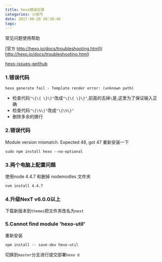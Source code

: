 ```yaml
---
title: hexo错误记录
categories: 小技巧
date: 2017-06-28 10:38:46
tags:
---
```


常见问题使用帮助

[官方 http://hexo.io/docs/troubleshooting.html]( http://hexo.io/docs/troubleshooting.html)

[hexo-issues-geithub](https://github.com/hexojs/hexo/issues)

### 1.错误代码

```
hexo generate fail - Template render error: (unknown path)
```
* 检查代码`"\{\{ \}\}"`改成`"\{\{ \}\}"`,前面的去掉`\`是,这里为了保证输入正确
* 检查代码`"\{\%\}"`改成`"\{\%\}"`
* 删除多余的换行

### 2.错误代码

Module version mismatch. Expected 48, got 47
重新安装一下

```
sudo npm install hexo --no-optional
```
### 3.两个电脑上配置问题

使用node 4.4.7 和删掉 nodemodles 文件夹
```
nvm install 4.4.7
```

### 4.升级NexT v6.0.0以上
下载新版本到`themes`把文件夹改名为`next`

### 5.Cannot find module 'hexo-util'

重新安装

```
npm install -- save-dev hexo-util
```

切换到`master`分支进行提交部署`hexo d`
